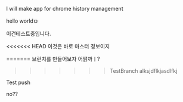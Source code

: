 I will make app for chrome history management

hello worldㅁ

이건테스트중입니다. 

<<<<<<< HEAD
이것은 바로 마스터 정보이지 

=======
브런치를 만들어보자 어떩까ㅣ?
>>>>>>> TestBranch
alksjdflkjasdlfkj

Test push 

no??

